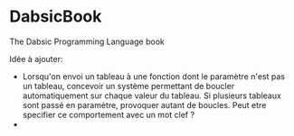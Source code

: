 # DabsicBook
The Dabsic Programming Language book


Idée à ajouter:
- Lorsqu'on envoi un tableau à une fonction dont le paramètre n'est pas un tableau, concevoir un système permettant de boucler automatiquement sur chaque valeur du tableau. Si plusieurs tableaux sont passé en paramètre, provoquer autant de boucles. Peut etre specifier ce comportement avec un mot clef ?
- 
